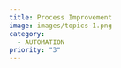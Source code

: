```yaml
---
title: Process Improvement
image: images/topics-1.png
category:
  - AUTOMATION
priority: "3"
---
```

